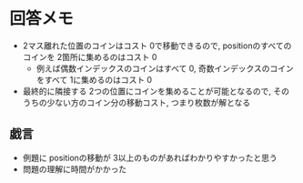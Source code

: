 # 回答メモ

- 2マス離れた位置のコインはコスト 0で移動できるので, positionのすべてのコインを 2箇所に集めるのはコスト 0
  - 例えば偶数インデックスのコインはすべて 0, 奇数インデックスのコインをすべて 1に集めるのはコスト 0
- 最終的に隣接する 2つの位置にコインを集めることが可能となるので, そのうちの少ない方のコイン分の移動コスト, つまり枚数が解となる

## 戯言

- 例題に positionの移動が 3以上のものがあればわかりやすかったと思う
- 問題の理解に時間がかかった
